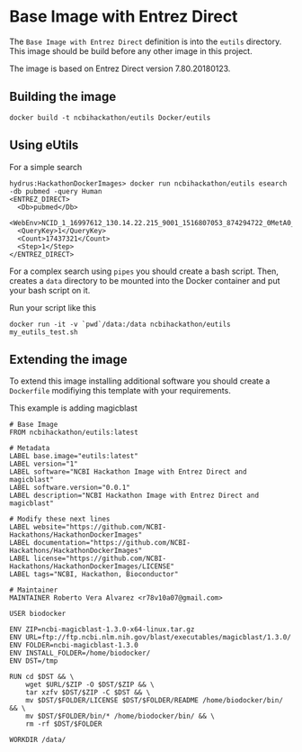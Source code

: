 # Base Image with Entrez Direct

The `Base Image with Entrez Direct` definition is into the `eutils` directory. This image should be build before any other image in this project.

The image is based on Entrez Direct version 7.80.20180123.

## Building the image

```
docker build -t ncbihackathon/eutils Docker/eutils
```

## Using eUtils

For a simple search

```
hydrus:HackathonDockerImages> docker run ncbihackathon/eutils esearch -db pubmed -query Human
<ENTREZ_DIRECT>
  <Db>pubmed</Db>
  <WebEnv>NCID_1_16997612_130.14.22.215_9001_1516807053_874294722_0MetA0_S_MegaStore_F_1</WebEnv>
  <QueryKey>1</QueryKey>
  <Count>17437321</Count>
  <Step>1</Step>
</ENTREZ_DIRECT>
```

For a complex search using `pipes` you should create a bash script. Then, creates a `data` directory to be mounted into the Docker container and put your bash script on it.

Run your script like this

```
docker run -it -v `pwd`/data:/data ncbihackathon/eutils my_eutils_test.sh
```

## Extending the image

To extend this image installing additional software you should create a `Dockerfile` modifiying this template with your requirements.

This example is adding magicblast


```
# Base Image
FROM ncbihackathon/eutils:latest

# Metadata
LABEL base.image="eutils:latest"
LABEL version="1"
LABEL software="NCBI Hackathon Image with Entrez Direct and magicblast"
LABEL software.version="0.0.1"
LABEL description="NCBI Hackathon Image with Entrez Direct and magicblast"

# Modify these next lines
LABEL website="https://github.com/NCBI-Hackathons/HackathonDockerImages"
LABEL documentation="https://github.com/NCBI-Hackathons/HackathonDockerImages"
LABEL license="https://github.com/NCBI-Hackathons/HackathonDockerImages/LICENSE"
LABEL tags="NCBI, Hackathon, Bioconductor"

# Maintainer
MAINTAINER Roberto Vera Alvarez <r78v10a07@gmail.com>

USER biodocker

ENV ZIP=ncbi-magicblast-1.3.0-x64-linux.tar.gz
ENV URL=ftp://ftp.ncbi.nlm.nih.gov/blast/executables/magicblast/1.3.0/
ENV FOLDER=ncbi-magicblast-1.3.0
ENV INSTALL_FOLDER=/home/biodocker/
ENV DST=/tmp

RUN cd $DST && \
	wget $URL/$ZIP -O $DST/$ZIP && \
	tar xzfv $DST/$ZIP -C $DST && \
	mv $DST/$FOLDER/LICENSE $DST/$FOLDER/README /home/biodocker/bin/ && \
	mv $DST/$FOLDER/bin/* /home/biodocker/bin/ && \
	rm -rf $DST/$FOLDER

WORKDIR /data/
```
